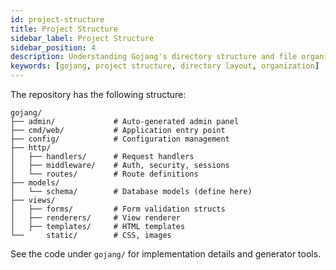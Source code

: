 ```yaml
---
id: project-structure
title: Project Structure
sidebar_label: Project Structure
sidebar_position: 4
description: Understanding Gojang's directory structure and file organization.
keywords: [gojang, project structure, directory layout, organization]
---
```


The repository has the following structure:

```
gojang/
├── admin/             # Auto-generated admin panel
├── cmd/web/           # Application entry point
├── config/            # Configuration management
├── http/
│   ├── handlers/      # Request handlers
│   ├── middleware/    # Auth, security, sessions
│   └── routes/        # Route definitions
├── models/
│   └── schema/        # Database models (define here)
├── views/
│   ├── forms/         # Form validation structs
│   ├── renderers/     # View renderer
│   ├── templates/     # HTML templates
└──     static/        # CSS, images
```

See the code under `gojang/` for implementation details and generator tools.
